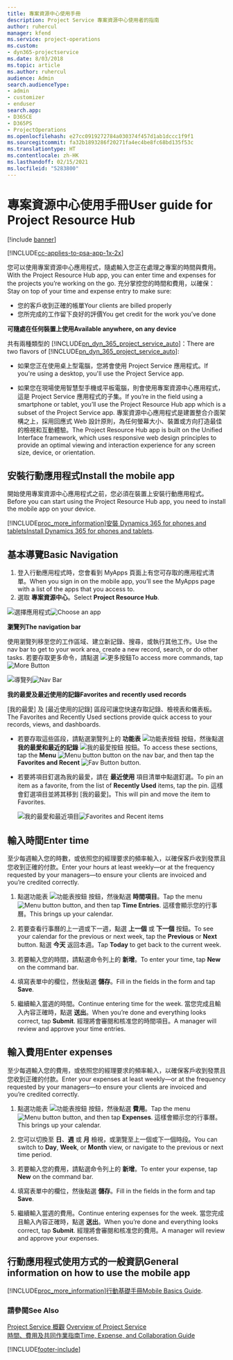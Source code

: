 ```yaml
---
title: 專案資源中心使用手冊
description: Project Service 專案資源中心使用者的指南
author: ruhercul
manager: kfend
ms.service: project-operations
ms.custom:
- dyn365-projectservice
ms.date: 8/03/2018
ms.topic: article
ms.author: ruhercul
audience: Admin
search.audienceType:
- admin
- customizer
- enduser
search.app:
- D365CE
- D365PS
- ProjectOperations
ms.openlocfilehash: e27cc0919272784a030374f457d1ab1dccc1f9f1
ms.sourcegitcommit: fa32b1893286f20271fa4ec4be8fc68bd135f53c
ms.translationtype: HT
ms.contentlocale: zh-HK
ms.lasthandoff: 02/15/2021
ms.locfileid: "5283800"
---
```

# <a name="user-guide-for-project-resource-hub"></a><span data-ttu-id="0264b-103">專案資源中心使用手冊</span><span class="sxs-lookup"><span data-stu-id="0264b-103">User guide for Project Resource Hub</span></span>

[!include [banner](../includes/psa-now-project-operations.md)]

[!INCLUDE[cc-applies-to-psa-app-1x-2x](../includes/cc-applies-to-psa-app-1x-2x.md)]

<span data-ttu-id="0264b-104">您可以使用專案資源中心應用程式，隨處輸入您正在處理之專案的時間與費用。</span><span class="sxs-lookup"><span data-stu-id="0264b-104">With the Project Resource Hub app, you can enter time and expenses for the projects you’re working on the go.</span></span> <span data-ttu-id="0264b-105">充分掌控您的時間和費用，以確保：</span><span class="sxs-lookup"><span data-stu-id="0264b-105">Stay on top of your time and expense entry to make sure:</span></span>

- <span data-ttu-id="0264b-106">您的客戶收到正確的帳單</span><span class="sxs-lookup"><span data-stu-id="0264b-106">Your clients are billed properly</span></span>
- <span data-ttu-id="0264b-107">您所完成的工作留下良好的評價</span><span class="sxs-lookup"><span data-stu-id="0264b-107">You get credit for the work you’ve done</span></span>

<span data-ttu-id="0264b-108">**可隨處在任何裝置上使用**</span><span class="sxs-lookup"><span data-stu-id="0264b-108">**Available anywhere, on any device**</span></span>

<span data-ttu-id="0264b-109">共有兩種類型的 [!INCLUDE[pn_dyn_365_project_service_auto](../includes/pn-dyn-365-project-service-auto.md)]：</span><span class="sxs-lookup"><span data-stu-id="0264b-109">There are two flavors of [!INCLUDE[pn_dyn_365_project_service_auto](../includes/pn-dyn-365-project-service-auto.md)]:</span></span> 

- <span data-ttu-id="0264b-110">如果您正在使用桌上型電腦，您將會使用 Project Service 應用程式。</span><span class="sxs-lookup"><span data-stu-id="0264b-110">If you're using a desktop, you'll use the Project Service app.</span></span> 

- <span data-ttu-id="0264b-111">如果您在現場使用智慧型手機或平板電腦，則會使用專案資源中心應用程式，這是 Project Service 應用程式的子集。</span><span class="sxs-lookup"><span data-stu-id="0264b-111">If you’re in the field using a smartphone or tablet, you’ll use the Project Resource Hub app which is a subset of the Project Service  app.</span></span> <span data-ttu-id="0264b-112">專案資源中心應用程式是建置整合介面架構之上，採用回應式 Web 設計原則，為任何螢幕大小、裝置或方向打造最佳的檢視和互動體驗。</span><span class="sxs-lookup"><span data-stu-id="0264b-112">The Project Resource Hub app is built on the Unified Interface framework, which uses responsive web design principles to provide an optimal viewing and interaction experience for any screen size, device, or orientation.</span></span> 


## <a name="install-the-mobile-app"></a><span data-ttu-id="0264b-113">安裝行動應用程式</span><span class="sxs-lookup"><span data-stu-id="0264b-113">Install the mobile app</span></span>
<span data-ttu-id="0264b-114">開始使用專案資源中心應用程式之前，您必須在裝置上安裝行動應用程式。</span><span class="sxs-lookup"><span data-stu-id="0264b-114">Before you can start using the Project Resource Hub app, you need to install the mobile app on your device.</span></span> 

[!INCLUDE[proc_more_information](../includes/proc-more-information.md)]<span data-ttu-id="0264b-115">[安裝 Dynamics 365 for phones and tablets](https://docs.microsoft.com/dynamics365/mobile-app/install-dynamics-365-for-phones-and-tablets)</span><span class="sxs-lookup"><span data-stu-id="0264b-115">[Install Dynamics 365 for phones and tablets](https://docs.microsoft.com/dynamics365/mobile-app/install-dynamics-365-for-phones-and-tablets).</span></span>

## <a name="basic-navigation"></a><span data-ttu-id="0264b-116">基本導覽</span><span class="sxs-lookup"><span data-stu-id="0264b-116">Basic Navigation</span></span>
1.  <span data-ttu-id="0264b-117">登入行動應用程式時，您會看到 MyApps 頁面上有您可存取的應用程式清單。</span><span class="sxs-lookup"><span data-stu-id="0264b-117">When you sign in on the mobile app, you’ll see the MyApps page with a list of the apps that you access to.</span></span> 
2.  <span data-ttu-id="0264b-118">選取 **專案資源中心**。</span><span class="sxs-lookup"><span data-stu-id="0264b-118">Select **Project Resource Hub**.</span></span>

<span data-ttu-id="0264b-119">![選擇應用程式](media/chooseApp_1.png "選擇應用程式")</span><span class="sxs-lookup"><span data-stu-id="0264b-119">![Choose an app](media/chooseApp_1.png "Choose an app")</span></span>

<span data-ttu-id="0264b-120">**瀏覽列**</span><span class="sxs-lookup"><span data-stu-id="0264b-120">**The navigation bar**</span></span>

<span data-ttu-id="0264b-121">使用瀏覽列移至您的工作區域、建立新記錄、搜尋，或執行其他工作。</span><span class="sxs-lookup"><span data-stu-id="0264b-121">Use the nav bar to get to your work area, create a new record, search, or do other tasks.</span></span> <span data-ttu-id="0264b-122">若要存取更多命令，請點選 ![更多按鈕](media/MoreButton.png "更多按鈕")</span><span class="sxs-lookup"><span data-stu-id="0264b-122">To access more commands, tap ![More Button](media/MoreButton.png "More Button")</span></span>

<span data-ttu-id="0264b-123">![導覽列](media/NavBar_2.png "導覽列")</span><span class="sxs-lookup"><span data-stu-id="0264b-123">![Nav Bar](media/NavBar_2.png "Nav Bar")</span></span>

<span data-ttu-id="0264b-124">**我的最愛及最近使用的記錄**</span><span class="sxs-lookup"><span data-stu-id="0264b-124">**Favorites and recently used records**</span></span>

<span data-ttu-id="0264b-125">[我的最愛] 及 [最近使用的記錄] 區段可讓您快速存取記錄、檢視表和儀表板。</span><span class="sxs-lookup"><span data-stu-id="0264b-125">The Favorites and Recently Used sections provide quick access to your records, views, and dashboards.</span></span> 

- <span data-ttu-id="0264b-126">若要存取這些區段，請點選瀏覽列上的 **功能表** ![功能表按鈕](media/MenuButton.png "選單鍵") 按鈕，然後點選 **我的最愛和最近的記錄** ![我的最愛按鈕](media/FavButton.png "Fav 按鈕") 按鈕。</span><span class="sxs-lookup"><span data-stu-id="0264b-126">To access these sections, tap the **Menu** ![Menu button](media/MenuButton.png "Menu button") button on the nav bar, and then tap the **Favorites and Recent** ![Fav Button](media/FavButton.png "Fav Button") button.</span></span>

- <span data-ttu-id="0264b-127">若要將項目釘選為我的最愛，請在 **最近使用** 項目清單中點選釘選。</span><span class="sxs-lookup"><span data-stu-id="0264b-127">To pin an item as a favorite, from the list of **Recently Used** items, tap the pin.</span></span> <span data-ttu-id="0264b-128">這樣會釘選項目並將其移到 [我的最愛]。</span><span class="sxs-lookup"><span data-stu-id="0264b-128">This will pin and move the item to Favorites.</span></span>

  <span data-ttu-id="0264b-129">![我的最愛和最近項目](media/Favs_3.png "我的最愛和最近項目")</span><span class="sxs-lookup"><span data-stu-id="0264b-129">![Favorites and Recent items](media/Favs_3.png "Favorites and Recent items")</span></span>
 
## <a name="enter-time"></a><span data-ttu-id="0264b-130">輸入時間</span><span class="sxs-lookup"><span data-stu-id="0264b-130">Enter time</span></span>
<span data-ttu-id="0264b-131">至少每週輸入您的時數，或依照您的經理要求的頻率輸入，以確保客戶收到發票且您收到正確的付款。</span><span class="sxs-lookup"><span data-stu-id="0264b-131">Enter your hours at least weekly—or at the frequency requested by your managers—to ensure your clients are invoiced and you’re credited correctly.</span></span>

1. <span data-ttu-id="0264b-132">點選功能表 ![功能表按鈕](media/MenuButton.png "選單鍵") 按鈕，然後點選 **時間項目**。</span><span class="sxs-lookup"><span data-stu-id="0264b-132">Tap the menu ![Menu button](media/MenuButton.png "Menu button") button, and then tap **Time Entries**.</span></span> <span data-ttu-id="0264b-133">這樣會顯示您的行事曆。</span><span class="sxs-lookup"><span data-stu-id="0264b-133">This brings up your calendar.</span></span>

2. <span data-ttu-id="0264b-134">若要查看行事曆的上一週或下一週，點選 **上一個** 或 **下一個** 按鈕。</span><span class="sxs-lookup"><span data-stu-id="0264b-134">To see your calendar for the previous or next week, tap the **Previous** or **Next** button.</span></span> <span data-ttu-id="0264b-135">點選 **今天** 返回本週。</span><span class="sxs-lookup"><span data-stu-id="0264b-135">Tap **Today** to get back to the current week.</span></span>

3. <span data-ttu-id="0264b-136">若要輸入您的時間，請點選命令列上的 **新增**。</span><span class="sxs-lookup"><span data-stu-id="0264b-136">To enter your time, tap **New** on the command bar.</span></span> 

4. <span data-ttu-id="0264b-137">填寫表單中的欄位，然後點選 **儲存**。</span><span class="sxs-lookup"><span data-stu-id="0264b-137">Fill in the fields in the form and tap **Save**.</span></span>

5. <span data-ttu-id="0264b-138">繼續輸入當週的時間。</span><span class="sxs-lookup"><span data-stu-id="0264b-138">Continue entering time for the week.</span></span> <span data-ttu-id="0264b-139">當您完成且輸入內容正確時，點選 **送出**。</span><span class="sxs-lookup"><span data-stu-id="0264b-139">When you’re done and everything looks correct, tap **Submit**.</span></span> <span data-ttu-id="0264b-140">經理將會審閱和核准您的時間項目。</span><span class="sxs-lookup"><span data-stu-id="0264b-140">A manager will review and approve your time entries.</span></span>

## <a name="enter-expenses"></a><span data-ttu-id="0264b-141">輸入費用</span><span class="sxs-lookup"><span data-stu-id="0264b-141">Enter expenses</span></span> 
<span data-ttu-id="0264b-142">至少每週輸入您的費用，或依照您的經理要求的頻率輸入，以確保客戶收到發票且您收到正確的付款。</span><span class="sxs-lookup"><span data-stu-id="0264b-142">Enter your expenses at least weekly—or at the frequency requested by your managers—to ensure your clients are invoiced and you’re credited correctly.</span></span>

1. <span data-ttu-id="0264b-143">點選功能表 ![功能表按鈕](media/MenuButton.png "選單鍵") 按鈕，然後點選 **費用**。</span><span class="sxs-lookup"><span data-stu-id="0264b-143">Tap the menu ![Menu button](media/MenuButton.png "Menu button") button, and then tap **Expenses**.</span></span> <span data-ttu-id="0264b-144">這樣會顯示您的行事曆。</span><span class="sxs-lookup"><span data-stu-id="0264b-144">This brings up your calendar.</span></span>

2. <span data-ttu-id="0264b-145">您可以切換至 **日**、**週** 或 **月** 檢視，或瀏覽至上一個或下一個時段。</span><span class="sxs-lookup"><span data-stu-id="0264b-145">You can switch to **Day**, **Week**, or **Month** view, or navigate to the previous or next time period.</span></span> 

3. <span data-ttu-id="0264b-146">若要輸入您的費用，請點選命令列上的 **新增**。</span><span class="sxs-lookup"><span data-stu-id="0264b-146">To enter your expense, tap **New** on the command bar.</span></span> 

4. <span data-ttu-id="0264b-147">填寫表單中的欄位，然後點選 **儲存**。</span><span class="sxs-lookup"><span data-stu-id="0264b-147">Fill in the fields in the form and tap **Save**.</span></span>

5. <span data-ttu-id="0264b-148">繼續輸入當週的費用。</span><span class="sxs-lookup"><span data-stu-id="0264b-148">Continue entering expenses for the week.</span></span> <span data-ttu-id="0264b-149">當您完成且輸入內容正確時，點選 **送出**。</span><span class="sxs-lookup"><span data-stu-id="0264b-149">When you’re done and everything looks correct, tap **Submit**.</span></span> <span data-ttu-id="0264b-150">經理將會審閱和核准您的費用。</span><span class="sxs-lookup"><span data-stu-id="0264b-150">A manager will review and approve your expenses.</span></span>

## <a name="general-information-on-how-to-use-the-mobile-app"></a><span data-ttu-id="0264b-151">行動應用程式使用方式的一般資訊</span><span class="sxs-lookup"><span data-stu-id="0264b-151">General information on how to use the mobile app</span></span> 
[!INCLUDE[proc_more_information](../includes/proc-more-information.md)]<span data-ttu-id="0264b-152">[行動基礎手冊](https://docs.microsoft.com/dynamics365/mobile-app/dynamics-365-phones-tablets-users-guide)</span><span class="sxs-lookup"><span data-stu-id="0264b-152">[Mobile Basics Guide](https://docs.microsoft.com/dynamics365/mobile-app/dynamics-365-phones-tablets-users-guide).</span></span>

### <a name="see-also"></a><span data-ttu-id="0264b-153">請參閱</span><span class="sxs-lookup"><span data-stu-id="0264b-153">See Also</span></span>  
 <span data-ttu-id="0264b-154">[Project Service 概觀](../psa/overview.md) </span><span class="sxs-lookup"><span data-stu-id="0264b-154">[Overview of Project Service](../psa/overview.md) </span></span>  
 [<span data-ttu-id="0264b-155">時間、費用及共同作業指南</span><span class="sxs-lookup"><span data-stu-id="0264b-155">Time, Expense, and Collaboration Guide</span></span>](../psa/time-expense-collaboration-guide.md)   
 


[!INCLUDE[footer-include](../includes/footer-banner.md)]